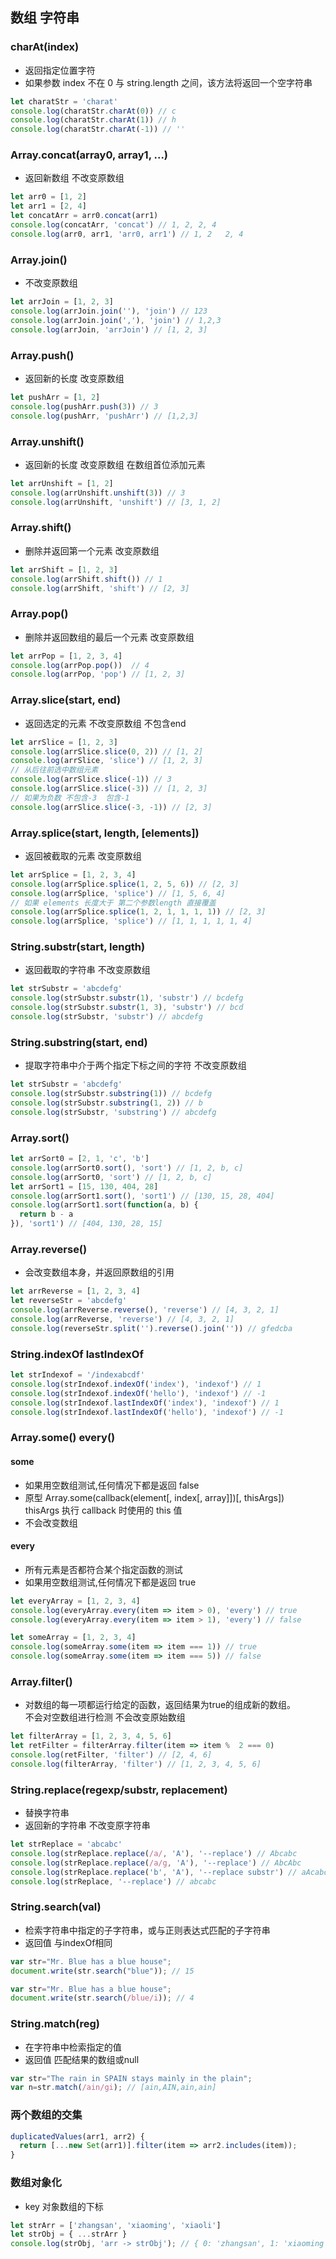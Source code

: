 ## 数组 字符串

### charAt(index)
* 返回指定位置字符
* 如果参数 index 不在 0 与 string.length 之间，该方法将返回一个空字符串
```js
let charatStr = 'charat'
console.log(charatStr.charAt(0)) // c
console.log(charatStr.charAt(1)) // h
console.log(charatStr.charAt(-1)) // ''
```

### Array.concat(array0, array1, ...)
* 返回新数组  不改变原数组
```js
let arr0 = [1, 2]
let arr1 = [2, 4]
let concatArr = arr0.concat(arr1)
console.log(concatArr, 'concat') // 1, 2, 2, 4
console.log(arr0, arr1, 'arr0, arr1') // 1, 2   2, 4
```

### Array.join()
* 不改变原数组
```js
let arrJoin = [1, 2, 3]
console.log(arrJoin.join(''), 'join') // 123
console.log(arrJoin.join(','), 'join') // 1,2,3
console.log(arrJoin, 'arrJoin') // [1, 2, 3]
```

### Array.push() 
* 返回新的长度 改变原数组
```js
let pushArr = [1, 2]
console.log(pushArr.push(3)) // 3
console.log(pushArr, 'pushArr') // [1,2,3]
```

### Array.unshift()
* 返回新的长度 改变原数组 在数组首位添加元素
```js
let arrUnshift = [1, 2]
console.log(arrUnshift.unshift(3)) // 3
console.log(arrUnshift, 'unshift') // [3, 1, 2]
```

### Array.shift()
* 删除并返回第一个元素 改变原数组
```js
let arrShift = [1, 2, 3]
console.log(arrShift.shift()) // 1
console.log(arrShift, 'shift') // [2, 3]
```

### Array.pop()
* 删除并返回数组的最后一个元素 改变原数组
```js
let arrPop = [1, 2, 3, 4]
console.log(arrPop.pop())  // 4
console.log(arrPop, 'pop') // [1, 2, 3]
```

### Array.slice(start, end)
* 返回选定的元素 不改变原数组 不包含end
```js 
let arrSlice = [1, 2, 3]
console.log(arrSlice.slice(0, 2)) // [1, 2]
console.log(arrSlice, 'slice') // [1, 2, 3]
// 从后往前选中数组元素
console.log(arrSlice.slice(-1)) // 3
console.log(arrSlice.slice(-3)) // [1, 2, 3]
// 如果为负数 不包含-3  包含-1
console.log(arrSlice.slice(-3, -1)) // [2, 3]
```

### Array.splice(start, length, [elements])
* 返回被截取的元素 改变原数组
```js 
let arrSplice = [1, 2, 3, 4]
console.log(arrSplice.splice(1, 2, 5, 6)) // [2, 3]
console.log(arrSplice, 'splice') // [1, 5, 6, 4]
// 如果 elements 长度大于 第二个参数length 直接覆盖
console.log(arrSplice.splice(1, 2, 1, 1, 1, 1)) // [2, 3]
console.log(arrSplice, 'splice') // [1, 1, 1, 1, 1, 4]
```

### String.substr(start, length)
* 返回截取的字符串 不改变原数组
```js
let strSubstr = 'abcdefg'
console.log(strSubstr.substr(1), 'substr') // bcdefg 
console.log(strSubstr.substr(1, 3), 'substr') // bcd 
console.log(strSubstr, 'substr') // abcdefg
```

### String.substring(start, end)
* 提取字符串中介于两个指定下标之间的字符 不改变原数组
```js 
let strSubstr = 'abcdefg'
console.log(strSubstr.substring(1)) // bcdefg
console.log(strSubstr.substring(1, 2)) // b
console.log(strSubstr, 'substring') // abcdefg
```

### Array.sort()
```js
let arrSort0 = [2, 1, 'c', 'b']
console.log(arrSort0.sort(), 'sort') // [1, 2, b, c]
console.log(arrSort0, 'sort') // [1, 2, b, c]
let arrSort1 = [15, 130, 404, 28]
console.log(arrSort1.sort(), 'sort1') // [130, 15, 28, 404] 
console.log(arrSort1.sort(function(a, b) {
  return b - a
}), 'sort1') // [404, 130, 28, 15]
```

### Array.reverse()
* 会改变数组本身，并返回原数组的引用
```js
let arrReverse = [1, 2, 3, 4]
let reverseStr = 'abcdefg'
console.log(arrReverse.reverse(), 'reverse') // [4, 3, 2, 1]
console.log(arrReverse, 'reverse') // [4, 3, 2, 1]
console.log(reverseStr.split('').reverse().join('')) // gfedcba
```

### String.indexOf lastIndexOf
```js
let strIndexof = '/indexabcdf'
console.log(strIndexof.indexOf('index'), 'indexof') // 1
console.log(strIndexof.indexOf('hello'), 'indexof') // -1
console.log(strIndexof.lastIndexOf('index'), 'indexof') // 1
console.log(strIndexof.lastIndexOf('hello'), 'indexof') // -1
```

### Array.some()  every()
#### some
* 如果用空数组测试,任何情况下都是返回 false
* 原型 Array.some(callback(element[, index[, array]])[, thisArgs])  
  thisArgs 执行 callback 时使用的 this 值
* 不会改变数组

#### every 
* 所有元素是否都符合某个指定函数的测试
* 如果用空数组测试,任何情况下都是返回 true
```js
let everyArray = [1, 2, 3, 4]
console.log(everyArray.every(item => item > 0), 'every') // true
console.log(everyArray.every(item => item > 1), 'every') // false

let someArray = [1, 2, 3, 4]
console.log(someArray.some(item => item === 1)) // true
console.log(someArray.some(item => item === 5)) // false
```

### Array.filter()  
* 对数组的每一项都运行给定的函数，返回结果为true的组成新的数组。  
  不会对空数组进行检测 不会改变原始数组
```js
let filterArray = [1, 2, 3, 4, 5, 6]
let retFilter = filterArray.filter(item => item %  2 === 0)
console.log(retFilter, 'filter') // [2, 4, 6]
console.log(filterArray, 'filter') // [1, 2, 3, 4, 5, 6]
```

### String.replace(regexp/substr, replacement)
* 替换字符串 
* 返回新的字符串 不改变原字符串
```js 
let strReplace = 'abcabc'
console.log(strReplace.replace(/a/, 'A'), '--replace') // Abcabc 
console.log(strReplace.replace(/a/g, 'A'), '--replace') // AbcAbc 
console.log(strReplace.replace('b', 'A'), '--replace substr') // aAcabc 
console.log(strReplace, '--replace') // abcabc 
```

### String.search(val)
* 检索字符串中指定的子字符串，或与正则表达式匹配的子字符串
* 返回值 与indexOf相同
```js
var str="Mr. Blue has a blue house";
document.write(str.search("blue")); // 15

var str="Mr. Blue has a blue house";
document.write(str.search(/blue/i)); // 4
```

### String.match(reg)
* 在字符串中检索指定的值
* 返回值 匹配结果的数组或null
```js
var str="The rain in SPAIN stays mainly in the plain"; 
var n=str.match(/ain/gi); // [ain,AIN,ain,ain]
```

### 两个数组的交集
```js 
duplicatedValues(arr1, arr2) {
  return [...new Set(arr1)].filter(item => arr2.includes(item));
}
```

### 数组对象化
* key 对象数组的下标
```js
let strArr = ['zhangsan', 'xiaoming', 'xiaoli']
let strObj = { ...strArr }
console.log(strObj, 'arr -> strObj'); // { 0: 'zhangsan', 1: 'xiaoming', 2: 'xiaoli' }
```